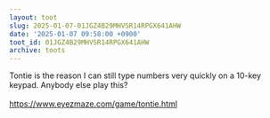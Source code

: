 ```yaml
---
layout: toot
slug: 2025-01-07-01JGZ4B29MHVSR14RPGX641AHW
date: '2025-01-07 09:58:00 +0900'
toot_id: 01JGZ4B29MHVSR14RPGX641AHW
archive: toots
---
```

<p>Tontie is the reason I can still type numbers very quickly on a 10-key keypad. Anybody else play this?<br><br><a href="https://www.eyezmaze.com/game/tontie.html" rel="nofollow noreferrer noopener" target="_blank">https://www.eyezmaze.com/game/tontie.html</a></p>

